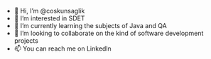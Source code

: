 - 👋 Hi, I’m @coskunsaglik
- 👀 I’m interested in SDET
- 🌱 I’m currently learning the subjects of Java and QA
- 💞️ I’m looking to collaborate on the kind of software development projects
- 📫 You can reach me on Linkedln

<!---
coskunsaglik/coskunsaglik is a ✨ special ✨ repository because its `README.md` (this file) appears on your GitHub profile.
You can click the Preview link to take a look at your changes.
--->

